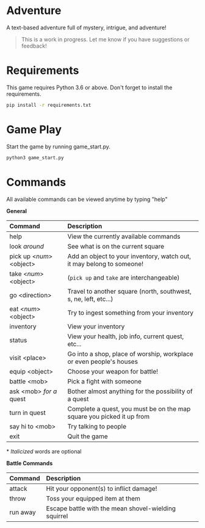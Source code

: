 Adventure
=========

A text-based adventure full of mystery, intrigue, and adventure!

> This is a work in progress. Let me know if you have suggestions or feedback!

Requirements
============

This game requires Python 3.6 or above. Don't forget to install the requirements.

```bash
pip install -r requirements.txt
```


Game Play
=========
Start the game by running game_start.py.

```bash
python3 game_start.py
```

Commands
========

All available commands can be viewed anytime by typing "help"

**General** 

| Command                      | Description |
| :--------------------------- | :---------- |
| help                         | View the currently available commands |
| look *around*                | See what is on the current square |
| pick up \<*num*\> \<object\> | Add an object to your inventory, watch out, it may belong to someone! |
| take \<*num*\> \<object\>    | (`pick up` and `take` are interchangeable) |  
| go \<direction\>             | Travel to another square (north, southwest, s, ne, left, etc...) |
| eat \<*num*\>  \<object\>    | Try to ingest something from your inventory | 
| inventory                    | View your inventory |
| status                       | View your health, job info, current quest, etc... |
| visit \<place\>              | Go into a shop, place of worship, workplace or even people's houses |
| equip \<object\>             | Choose your weapon for battle! |
| battle \<mob\>               | Pick a fight with someone |
| ask \<mob\> *for a* quest    | Bother almost anything for the possibility of a quest |
| turn in quest                | Complete a quest, you must be on the map square you picked it up from  | 
| say hi to \<mob\>            | Try talking to people |
| exit                         | Quit the game |
   
\* *Italicized* words are optional

**Battle Commands** 
   
| Command  | Description |
| :------- | :---------- |
| attack   | Hit your opponent(s) to inflict damage! |
| throw    | Toss your equipped item at them | 
| run away | Escape battle with the mean shovel-wielding squirrel |

